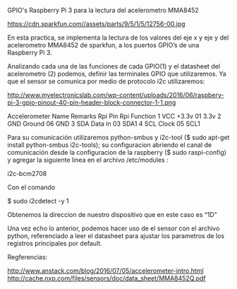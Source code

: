 
GPIO's Raspberry Pi 3 para la lectura del acelerometro MMA8452


https://cdn.sparkfun.com//assets/parts/9/5/1/5/12756-00.jpg

En esta practica, se implementa la lectura de los valores del eje x y eje y del acelerometro MMA8452 de sparkfun, a los puertos GPIO’s de una Raspberry Pi 3.

Analizando cada una de las funciones de cada GPIO(1) y el datasheet del acelerometro (2) podemos,  definir las terminales GPIO que utilizaremos.
Ya que el sensor se comunica por medio de protocolo i2c utilizaremos:

http://www.myelectronicslab.com/wp-content/uploads/2016/06/raspbery-pi-3-gpio-pinout-40-pin-header-block-connector-1-1.png

Accelerometer	Name	Remarks		Rpi Pin		Rpi Function
	1	     	VCC		+3.3v		  01	   	    3.3v
	2	     	GND		Ground        06		    GND
	3	     	SDA		Data in	      03			SDA1
	4 	   		SCL		Clock	      05            SCL1

Para su comunicación utilizaremos python-smbus y i2c-tool ($ sudo apt-get install python-smbus i2c-tools); su configuracion abriendo el canal de comunicación desde la configuracion de la raspberry ($ sudo raspi-config) y agregar la siguiente linea en el archivo /etc/modules :

 i2c-bcm2708

Con el comando 

$ sudo i2cdetect -y 1 

Obtenemos la direccion de nuestro dispositivo que en este caso es “1D”

Una vez echo lo anterior, podemos hacer uso de el sensor con el archivo python, referenciado a leer el datasheet para ajustar los parametros de los registros principales por default.


Regferencias:

http://www.anstack.com/blog/2016/07/05/accelerometer-intro.html
http://cache.nxp.com/files/sensors/doc/data_sheet/MMA8452Q.pdf






